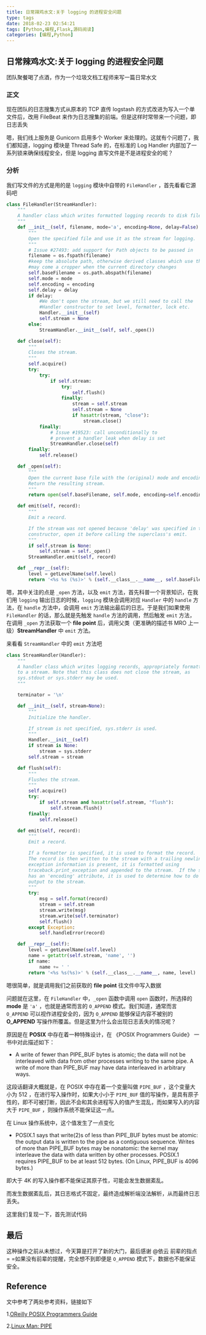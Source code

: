 ```yaml
---
title: 日常辣鸡水文:关于 logging 的进程安全问题
type: tags
date: 2018-02-23 02:54:21
tags: [Python,编程,Flask,源码阅读]
categories: [编程,Python]
---
```


## 日常辣鸡水文:关于 logging 的进程安全问题

团队聚餐喝了点酒，作为一个垃圾文档工程师来写一篇日常水文

### 正文

现在团队的日志搜集方式从原本的 TCP 直传 logstash 的方式改进为写入一个单文件后，改用 FileBeat 来作为日志搜集的前端。但是这样时常带来一个问题，即日志丢失

嗯，我们线上服务是 Gunicorn 启用多个 Worker 来处理的。这就有个问题了，我们都知道，logging 模块是 Thread Safe 的，在标准的 Log Handler 内部加了一系列锁来确保线程安全，但是 logging 直写文件是不是进程安全的呢？

<!-- more -->

### 分析

我们写文件的方式是用的是 `logging` 模块中自带的 `FileHandler` ，首先看看它源码吧

~~~Python
class FileHandler(StreamHandler):
    """
    A handler class which writes formatted logging records to disk files.
    """
    def __init__(self, filename, mode='a', encoding=None, delay=False):
        """
        Open the specified file and use it as the stream for logging.
        """
        # Issue #27493: add support for Path objects to be passed in
        filename = os.fspath(filename)
        #keep the absolute path, otherwise derived classes which use this
        #may come a cropper when the current directory changes
        self.baseFilename = os.path.abspath(filename)
        self.mode = mode
        self.encoding = encoding
        self.delay = delay
        if delay:
            #We don't open the stream, but we still need to call the
            #Handler constructor to set level, formatter, lock etc.
            Handler.__init__(self)
            self.stream = None
        else:
            StreamHandler.__init__(self, self._open())

    def close(self):
        """
        Closes the stream.
        """
        self.acquire()
        try:
            try:
                if self.stream:
                    try:
                        self.flush()
                    finally:
                        stream = self.stream
                        self.stream = None
                        if hasattr(stream, "close"):
                            stream.close()
            finally:
                # Issue #19523: call unconditionally to
                # prevent a handler leak when delay is set
                StreamHandler.close(self)
        finally:
            self.release()

    def _open(self):
        """
        Open the current base file with the (original) mode and encoding.
        Return the resulting stream.
        """
        return open(self.baseFilename, self.mode, encoding=self.encoding)

    def emit(self, record):
        """
        Emit a record.

        If the stream was not opened because 'delay' was specified in the
        constructor, open it before calling the superclass's emit.
        """
        if self.stream is None:
            self.stream = self._open()
        StreamHandler.emit(self, record)

    def __repr__(self):
        level = getLevelName(self.level)
        return '<%s %s (%s)>' % (self.__class__.__name__, self.baseFilename, level)
~~~

嗯，其中关注的点是 `_open` 方法，以及 `emit` 方法，首先科普一个背景知识，在我们用 `logging` 输出日志的时候，`logging` 模块会调用对应 `Handler` 中的 `handle` 方法，在 `handle` 方法中，会调用 `emit` 方法输出最后的日志。于是我们如果使用 `FileHandler` 的话，那么就是先触发 `handle` 方法的调用，然后触发 `emit` 方法，在调用 `_open` 方法获取一个 **file point** 后，调用父类（更准确的描述书 MRO 上一级）**StreamHandler** 中 `emit` 方法。

来看看 `StreamHandler` 中的 `emit` 方法吧

~~~Python
class StreamHandler(Handler):
    """
    A handler class which writes logging records, appropriately formatted,
    to a stream. Note that this class does not close the stream, as
    sys.stdout or sys.stderr may be used.
    """

    terminator = '\n'

    def __init__(self, stream=None):
        """
        Initialize the handler.

        If stream is not specified, sys.stderr is used.
        """
        Handler.__init__(self)
        if stream is None:
            stream = sys.stderr
        self.stream = stream

    def flush(self):
        """
        Flushes the stream.
        """
        self.acquire()
        try:
            if self.stream and hasattr(self.stream, "flush"):
                self.stream.flush()
        finally:
            self.release()

    def emit(self, record):
        """
        Emit a record.

        If a formatter is specified, it is used to format the record.
        The record is then written to the stream with a trailing newline.  If
        exception information is present, it is formatted using
        traceback.print_exception and appended to the stream.  If the stream
        has an 'encoding' attribute, it is used to determine how to do the
        output to the stream.
        """
        try:
            msg = self.format(record)
            stream = self.stream
            stream.write(msg)
            stream.write(self.terminator)
            self.flush()
        except Exception:
            self.handleError(record)

    def __repr__(self):
        level = getLevelName(self.level)
        name = getattr(self.stream, 'name', '')
        if name:
            name += ' '
        return '<%s %s(%s)>' % (self.__class__.__name__, name, level)
~~~

嗯很简单，就是调用我们之前获取的 **file point** 往文件中写入数据

问题就在这里，在 `FileHandler` 中，`_open` 函数中调用 `open` 函数时，所选择的 **mode** 是 `'a'` ，也就是通常而言的 `O_APPEND` 模式。我们知道，通常而言 `O_APPEND` 可以视作进程安全的，因为 `O_APPEND` 能够保证内容不被别的 **O_APPEND** 写操作所覆盖。但是这里为什么会出现日志丢失的情况呢？

原因是在 **POSIX** 中存在着一种特殊设计，在 《POSIX Programmers Guide》 一书中对此描述如下：

* A write of fewer than PIPE_BUF bytes is atomic; the data will not be interleaved with data from other processes writing to the same pipe. A write of more than PIPE_BUF may have data interleaved in arbitrary ways.

这段话翻译大概就是，在 POSIX 中存在着一个变量叫做 `PIPE_BUF` ，这个变量大小为 512 ，在进行写入操作时，如果大小小于 `PIPE_BUF` 值的写操作，是具有原子性的，即不可被打断，因此不会和其余进程写入的值产生混乱，而如果写入的内容大于 `PIPE_BUF` ，则操作系统不能保证这一点。

在 Linux 操作系统中，这个值发生了一点变化

* POSIX.1 says that write(2)s of less than PIPE_BUF bytes must be atomic: the output data is written to the pipe as a contiguous sequence. Writes of more than PIPE_BUF bytes may be nonatomic: the kernel may interleave the data with data written by other processes. POSIX.1 requires PIPE_BUF to be at least 512 bytes. (On Linux, PIPE_BUF is 4096 bytes.) 

即大于 4K 的写入操作都不能保证其原子性，可能会发生数据紊乱。

而发生数据紊乱后，其日志格式不固定，最终造成解析端没法解析，从而最终日志丢失。

这里我们复现一下，首先测试代码



## 最后

这种操作之前从未想过，今天算是打开了新的大门，最后感谢 @依云 前辈的指点= =如果没有前辈的提醒，完全想不到即便是 `O_APPEND` 模式下，数据也不能保证安全。

## Reference

文中参考了两处参考资料，链接如下

1.[OReilly POSIX Programmers Guide](http://maxim.int.ru/bookshelf/OReilly__POSIX_Programmers_Guide.pdf)

2.[Linux Man: PIPE](http://manpages.courier-mta.org/htmlman7/pipe.7.html)